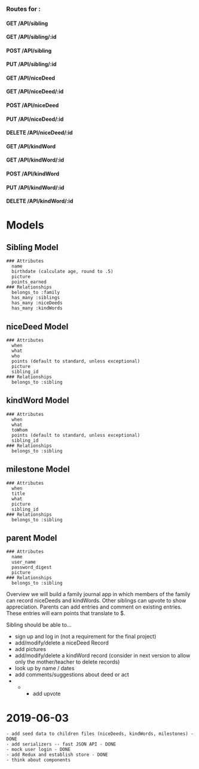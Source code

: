 ### Routes for :
  #### GET /API/sibling
  #### GET /API/sibling/:id
  #### POST /API/sibling
  #### PUT /API/sibling/:id

  #### GET /API/niceDeed
  #### GET /API/niceDeed/:id
  #### POST /API/niceDeed
  #### PUT /API/niceDeed/:id
  #### DELETE /API/niceDeed/:id

  #### GET /API/kindWord
  #### GET /API/kindWord/:id
  #### POST /API/kindWord
  #### PUT /API/kindWord/:id
  #### DELETE /API/kindWord/:id

# Models
  ## Sibling Model
    ### Attributes
      name
      birthdate (calculate age, round to .5)
      picture
      points_earned
    ### Relationships
      belongs_to :family
      has_many :siblings
      has_many :niceDeeds
      has_many :kindWords

  ## niceDeed Model
    ### Attributes
      when
      what
      who
      points (default to standard, unless exceptional)
      picture
      sibling_id
    ### Relationships
      belongs_to :sibling

  ## kindWord Model
    ### Attributes
      when
      what
      toWhom
      points (default to standard, unless exceptional)
      sibling_id
    ### Relationships
      belongs_to :sibling

  ## milestone Model
    ### Attributes
      when
      title
      what
      picture
      sibling_id
    ### Relationships
      belongs_to :sibling

  ## parent Model
    ### Attributes
      name
      user_name
      password_digest
      picture
    ### Relationships
      belongs_to :sibling
Overview
we will build a family journal app in which members of the family can record niceDeeds and kindWords. Other siblings can upvote to show appreciation.
Parents can add entries and comment on existing entries.
These entries will earn points that translate to $.

Sibling should be able to...
  - sign up and log in (not a requirement for the final project)
  - add/modify/delete a niceDeed Record
  - add pictures
  - add/modify/delete a kindWord record
(consider in next version to allow only the mother/teacher to delete records)
  - look up by name / dates
  - add comments/suggestions about deed or act
  - * - add upvote

  # 2019-06-03
    - add seed data to children files (niceDeeds, kindWords, milestones) - DONE
    - add serializers -- fast JSON API - DONE
    - mock user login - DONE
    - add Redux and establish store - DONE
    - think about components
